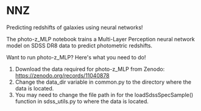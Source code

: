 # NNZ
Predicting redshifts of galaxies using neural networks! 

The photo-z_MLP notebook trains a Multi-Layer Perception neural network model on SDSS DR8 data to predict photometric redshifts. 

Want to run photo-z_MLP? Here's what you need to do!
1. Download the data required for photo-z_MLP from Zenodo: https://zenodo.org/records/11040878
2. Change the data_dir variable in common.py to the directory where the data is located.
3. You may need to change the file path in for the loadSdssSpecSample() function in sdss_utils.py to where the data is located. 
